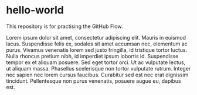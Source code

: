 # hello-world
This repository is for practising the GitHub Flow.

Lorem ipsum dolor sit amet, consectetur adipiscing elit. Mauris in euismod lacus. 
Suspendisse felis ex, sodales sit amet accumsan nec, elementum ac purus. 
Vivamus venenatis lorem sed justo fringilla, id tristique tortor luctus. 
Nulla rhoncus pretium nibh, id imperdiet ipsum lobortis id. 
Suspendisse tempor ex et aliquam posuere. Sed eget tortor orci. 
Ut ac vulputate lectus, ut aliquam massa. 
Phasellus scelerisque non tortor vulputate rutrum. Integer nec sapien nec lorem cursus faucibus. 
Curabitur sed est nec erat dignissim tincidunt. 
Pellentesque non purus venenatis, posuere augue eu, dapibus est.

